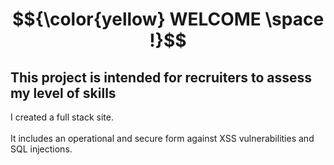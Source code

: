 #  $${\color{yellow} WELCOME \space !}$$

## This project is intended for recruiters to assess my level of skills

I created a full stack site.<br><br>
It includes an operational and secure form against XSS vulnerabilities and SQL injections.
